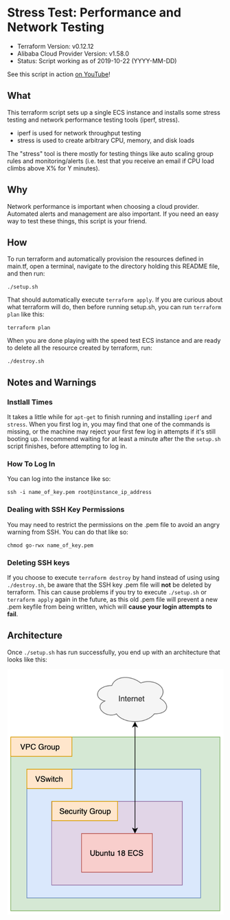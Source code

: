 # Stress Test: Performance and Network Testing

- Terraform Version: v0.12.12
- Alibaba Cloud Provider Version: v1.58.0
- Status: Script working as of 2019-10-22 (YYYY-MM-DD)

See this script in action [on YouTube](https://www.youtube.com/watch?v=AFv4mBDiM1g&feature=youtu.be)!

## What

This terraform script sets up a single ECS instance and installs some stress testing and network performance testing tools (iperf, stress).

- iperf is used for network throughput testing
- stress is used to create arbitrary CPU, memory, and disk loads

The "stress" tool is there mostly for testing things like auto scaling group rules and monitoring/alerts (i.e. test that you receive an email if CPU load climbs above X% for Y minutes).

## Why

Network performance is important when choosing a cloud provider. Automated alerts and management are also important. If you need an easy way to test these things, this script is your friend.

## How 

To run terraform and automatically provision the resources defined in main.tf, open a terminal, navigate to the directory holding this README file, and then run:

```
./setup.sh
```

That should automatically execute `terraform apply`. If you are curious about what terraform will do, then before running setup.sh, you can run `terraform plan` like this:

```
terraform plan
```

When you are done playing with the speed test ECS instance and are ready to delete all the resource created by terraform, run:

```
./destroy.sh
```

## Notes and Warnings

### Instlall Times

It takes a little while for `apt-get` to finish running and installing `iperf` and `stress`. When you first log in, you may find that one of the commands is missing, or the machine may reject your first few log in attempts if it's still booting up. I recommend waiting for at least a minute after the the `setup.sh` script finishes, before attempting to log in.

### How To Log In

You can log into the instance like so:

```
ssh -i name_of_key.pem root@instance_ip_address
```

### Dealing with SSH Key Permissions

You may need to restrict the permissions on the .pem file to avoid an angry warning from SSH. You can do that like so:

```
chmod go-rwx name_of_key.pem
```
### Deleting SSH keys 

If you choose to execute `terraform destroy` by hand instead of using using `./destroy.sh`, be aware that the SSH key .pem file will **not** be deleted by terraform. This can cause problems if you try to execute `./setup.sh` or `terraform apply` again in the future, as this old .pem file will prevent a new .pem keyfile from being written, which will **cause your login attempts to fail**.

## Architecture

Once `./setup.sh` has run successfully, you end up with an architecture that looks like this:

![Stress and Network Testing Environment](diagrams/ubuntu_speed_test.png)
